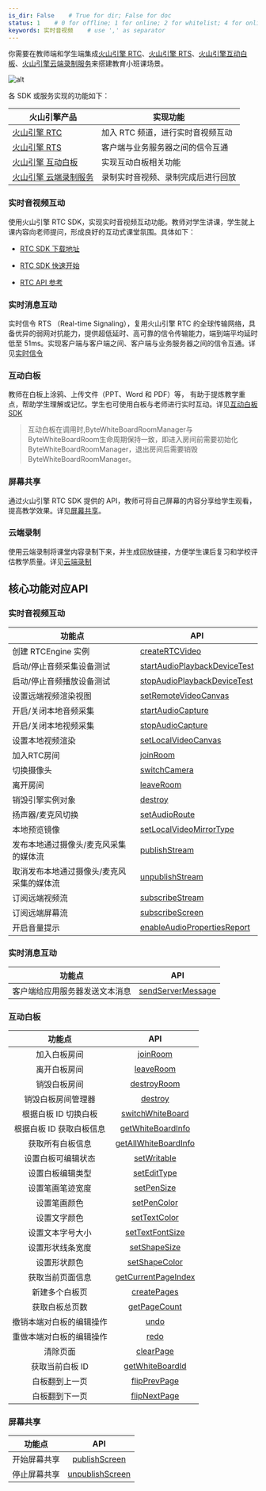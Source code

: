 ```yaml
---
is_dir: False    # True for dir; False for doc
status: 1    # 0 for offline; 1 for online; 2 for whitelist; 4 for online but hidden in TOC
keywords: 实时音视频    # use ',' as separator
---
```


你需要在教师端和学生端集成[火山引擎 RTC](75707)、[火山引擎 RTS](135791)、[火山引擎互动白板](148380)、[火山引擎云端录制服务](69816)来搭建教育小班课场景。

![alt](https://portal.volccdn.com/obj/volcfe/cloud-universal-doc/upload_ab390ad0285c7c2a2172e12765f55317.png)

各 SDK 或服务实现的功能如下：

| 火山引擎产品 | 实现功能 |
| --- | --- |
| [火山引擎 RTC](75707) | 加入 RTC 频道，进行实时音视频互动 |
| [火山引擎 RTS](135791) | 客户端与业务服务器之间的信令互通 |
| [火山引擎 互动白板](148380) | 实现互动白板相关功能 |
| [火山引擎 云端录制服务](69816) | 录制实时音视频、录制完成后进行回放 |

### 实时音视频互动

使用火山引擎 RTC SDK，实现实时音视频互动功能。教师对学生讲课，学生就上课内容向老师提问，形成良好的互动式课堂氛围。具体如下：

- [RTC SDK 下载地址](75707)
	
- [RTC SDK 快速开始](69864)
	
- [RTC API 参考](Android-api)

	

### 实时消息互动

实时信令 RTS （Real-time Signaling），复用火山引擎 RTC 的全球传输网络，具备优异的弱网对抗能力，提供超低延时、高可靠的信令传输能力，端到端平均延时低至 51ms。实现客户端与客户端之间、客户端与业务服务器之间的信令互通。详见[实时信令](142432)

### 互动白板

教师在白板上涂鸦、上传文件（PPT、Word 和 PDF）等， 有助于提炼教学重点，帮助学生理解或记忆。学生也可使用白板与老师进行实时互动。详见[互动白板 SDK](148388)

> 互动白板在调用时,ByteWhiteBoardRoomManager与ByteWhiteBoardRoom生命周期保持一致，即进入房间前需要初始化ByteWhiteBoardRoomManager，退出房间后需要销毁ByteWhiteBoardRoomManager。

### 屏幕共享

通过火山引擎 RTC SDK 提供的 API，教师可将自己屏幕的内容分享给学生观看，提高教学效果。详见[屏幕共享](124176)。

### 云端录制

使用云端录制将课堂内容录制下来，并生成回放链接，方便学生课后复习和学校评估教学质量。详见[云端录制](69818)


## 核心功能对应API

### 实时音视频互动

| **功能点** | **API** |
| --- | --- |
| 创建 RTCEngine 实例 | [createRTCVideo](Android-api#creatertcvideo) |
| 启动/停止音频采集设备测试 | [startAudioPlaybackDeviceTest](Android-api#startaudioplaybackdevicetest) |
| 启动/停止音频播放设备测试 |  [stopAudioPlaybackDeviceTest](Android-api#stopaudioplaybackdevicetest) |
| 设置远端视频渲染视图 | [setRemoteVideoCanvas](Android-api#setremotevideocanvas) |
| 开启/关闭本地音频采集 | [startAudioCapture](Android-api#startaudiocapture) |
| 开启/关闭本地视频采集 | [stopAudioCapture](Android-api#stopaudiocapture) |
| 设置本地视频渲染 | [setLocalVideoCanvas](Android-api#setlocalvideocanvas)|
| 加入RTC房间 | [joinRoom](Android-api#joinroom) |
| 切换摄像头 | [switchCamera](Android-api#switchcamera) |
| 离开房间 | [leaveRoom](Android-api#leaveroom) |
| 销毁引擎实例对象 | [destroy](Android-api#destroy) |
| 扬声器/麦克风切换 | [setAudioRoute](Android-api#setaudioroute) |
| 本地预览镜像 | [setLocalVideoMirrorType](Android-api#setlocalvideomirrortype) |
| 发布本地通过摄像头/麦克风采集的媒体流 | [publishStream](Android-api#publishstream) |
| 取消发布本地通过摄像头/麦克风采集的媒体流 | [unpublishStream](Android-api#unpublishstream) |
| 订阅远端视频流 | [subscribeStream](Android-api#subscribestream) |
| 订阅远端屏幕流 | [subscribeScreen](Android-api#subscribescreen) |
| 开启音量提示 | [enableAudioPropertiesReport](Android-api#enableaudiopropertiesreport)|

### 实时消息互动

| **功能点** | **API** |
| --- | --- |
| 客户端给应用服务器发送文本消息 | [sendServerMessage](Android-api#sendservermessage) |

### 互动白板

| **功能点** | **API** |
| :-: | :-: |
| 加入白板房间 | [joinRoom](131850#joinroom) |
| 离开白板房间 | [leaveRoom](131850#leaveroom) |
| 销毁白板房间 | [destroyRoom](131850#leaveroom) |
| 销毁白板房间管理器 | [destroy](131850#destroy) |
| 根据白板 ID 切换白板 | [switchWhiteBoard](131850#switchwhiteboard) |
| 根据白板 ID 获取白板信息 | [getWhiteBoardInfo](131850#getwhiteboardinfo) |
| 获取所有白板信息 | [getAllWhiteBoardInfo](131850#getallwhiteboardinfo) |
| 设置白板可编辑状态 | [setWritable](131850#setwritable) |
| 设置白板编辑类型 | [setEditType](131850#setedittype) |
| 设置笔画笔迹宽度 | [setPenSize](131850#setpensize) |
| 设置笔画颜色 | [setPenColor](131850#setpencolor) |
| 设置文字颜色 | [setTextColor](131850#settextcolor) |
| 设置文本字号大小 | [setTextFontSize](131850#settextfontsize) |
| 设置形状线条宽度 | [setShapeSize](131850#setshapesize) |
| 设置形状颜色 | [setShapeColor](131850#setshapecolor) |
| 获取当前页面信息 | [getCurrentPageIndex](131850#getcurrentpageindex) |
| 新建多个白板页 | [createPages](131850#createpages) |
| 获取白板总页数 | [getPageCount](131850#getpagecount) |
| 撤销本端对白板的编辑操作 | [undo](131850#undo) |
| 重做本端对白板的编辑操作 | [redo](131850#redo) |
| 清除页面 | [clearPage](131850#clearpage) |
| 获取当前白板 ID | [getWhiteBoardId](131850#getwhiteboardid) |
| 白板翻到上一页 | [flipPrevPage](131850#flipprevpage) |
| 白板翻到下一页 |[flipNextPage](131850#flipnextpage) |

### 屏幕共享

| **功能点** | **API** |
| :-: | :-: |
|开始屏幕共享 |[publishScreen](Android-api#publishscreen)|
|停止屏幕共享 | [unpublishScreen](Android-api#unpublishscreen)|
